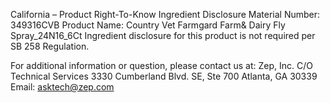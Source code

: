  
 
 
California – Product Right-To-Know Ingredient Disclosure 
Material Number: 349316CVB 
Product Name: Country Vet Farmgard Farm& Dairy Fly Spray_24N16_6Ct 
Ingredient disclosure for this product is not required per SB 258 Regulation. 
 
For additional information or question, please contact us at: 
Zep, Inc. 
C/O Technical Services 
3330 Cumberland Blvd. SE, Ste 700 
Atlanta, GA 30339 
Email: asktech@zep.com 
 
 
 
 
